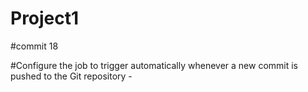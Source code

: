 # Project1
#commit 18

#Configure the job to trigger automatically whenever a new commit is pushed to the Git repository -
